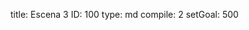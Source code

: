 title:          Escena 3
ID:             100
type:           md
compile:        2
setGoal:        500


